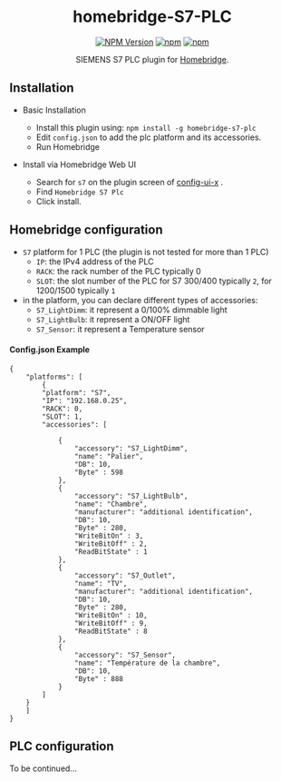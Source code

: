 <span align="center">

# homebridge-S7-PLC

[![NPM Version](https://img.shields.io/npm/v/homebridge-s7-plc.svg)](https://www.npmjs.com/package/homebridge-s7-plc)
[![npm](https://img.shields.io/npm/l/homebridge-s7-plc.svg)](https://www.npmjs.com/package/homebridge-s7-plc) [![npm](https://img.shields.io/npm/dt/homebridge-s7-plc.svg)](https://www.npmjs.com/package/homebridge-s7-plc)

<p>SIEMENS S7 PLC plugin for 
  <a href="https://homebridge.io">Homebridge</a>. 
</p>

</span>



## Installation

- Basic Installation
  - Install this plugin using: `npm install -g homebridge-s7-plc`
  - Edit `config.json` to add the plc platform and its accessories.
  - Run Homebridge

- Install via Homebridge Web UI 
  - Search for `s7` on the plugin screen of [config-ui-x](https://github.com/oznu/homebridge-config-ui-x) .
  - Find `Homebridge S7 Plc`
  - Click install.

## Homebridge configuration

- `S7` platform for 1 PLC (the plugin is not tested for more than 1 PLC)
  - `IP`: the IPv4 address of the PLC
  - `RACK`: the rack number of the PLC typically 0
  - `SLOT`: the slot number of the PLC for S7 300/400 typically `2`, for 1200/1500 typically `1`
- in the platform, you can declare different types of accessories:
    - `S7_LightDimm`: it represent a 0/100% dimmable light 
    - `S7_LightBulb`: it represent a ON/OFF light 
    - `S7_Sensor`: it represent a Temperature sensor

#### Config.json Example
    {
        "platforms": [
            {
            "platform": "S7",
            "IP": "192.168.0.25",
			"RACK": 0,
			"SLOT": 1,
            "accessories": [

                {
                    "accessory": "S7_LightDimm",
                    "name": "Palier",
                    "DB": 10,
                    "Byte" : 598 
                },
                {
                    "accessory": "S7_LightBulb",
                    "name": "Chambre",
                    "manufacturer": "additional identification",
                    "DB": 10,
                    "Byte" : 280,
                    "WriteBitOn" : 3,
                    "WriteBitOff" : 2,
                    "ReadBitState" : 1
                },
                {
                    "accessory": "S7_Outlet",
                    "name": "TV",
                    "manufacturer": "additional identification",
                    "DB": 10,
                    "Byte" : 280,
                    "WriteBitOn" : 10,
                    "WriteBitOff" : 9,
                    "ReadBitState" : 8
                },
                {
                    "accessory": "S7_Sensor",
                    "name": "Température de la chambre",
                    "DB": 10,
                    "Byte" : 888
                }
            ]
        }
        ]
    }

## PLC configuration

To be continued...